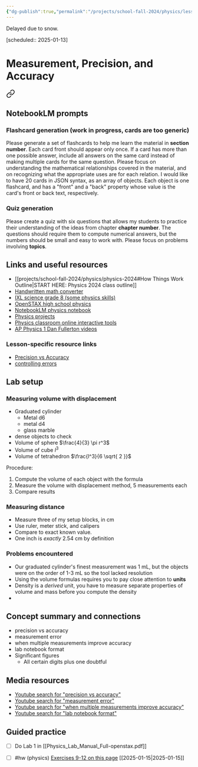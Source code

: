 ```yaml
---
{"dg-publish":true,"permalink":"/projects/school-fall-2024/physics/lessons/measurement-precision-accuracy-lab/"}
---
```


Delayed due to snow.

[scheduled:: 2025-01-13]
#  Measurement, Precision, and Accuracy


<div class="transclusion internal-embed is-loaded"><a class="markdown-embed-link" href="/projects/school-fall-2024/physics/physics-2024/#notebook-lm-prompts" aria-label="Open link"><svg xmlns="http://www.w3.org/2000/svg" width="24" height="24" viewBox="0 0 24 24" fill="none" stroke="currentColor" stroke-width="2" stroke-linecap="round" stroke-linejoin="round" class="svg-icon lucide-link"><path d="M10 13a5 5 0 0 0 7.54.54l3-3a5 5 0 0 0-7.07-7.07l-1.72 1.71"></path><path d="M14 11a5 5 0 0 0-7.54-.54l-3 3a5 5 0 0 0 7.07 7.07l1.71-1.71"></path></svg></a><div class="markdown-embed">



## NotebookLM prompts

### Flashcard generation (work in progress, cards are too generic)

Please generate a set of flashcards to help me learn the material in **section number**. Each card front should appear only once. If a card has more than one possible answer, include all answers on the same card instead of making multiple cards for the same question. Please focus on understanding the mathematical relationships covered in the material, and on recognizing what the appropriate uses are for each relation. I would like to have 20 cards in JSON syntax, as an array of objects. Each object is one flashcard, and has a "front" and a "back" property whose value is the card's front or back text, respectively.

### Quiz generation

Please create a quiz with six questions that allows my students to practice their understanding of the ideas from chapter **chapter number**. The questions should require them to compute numerical answers, but the numbers should be small and easy to work with. Please focus on problems involving **topics**.



</div></div>


## Links and useful resources 

- [[projects/school-fall-2024/physics/physics-2024#How Things Work Outline\|START HERE: Physics 2024 class outline]]
- [Handwritten math converter](https://webdemo.myscript.com/views/math/index.html#)
- [IXL science grade 8 (some physics skills)](https://www.ixl.com/science/grade-8)
- [OpenSTAX high school physics](https://openstax.org/books/physics/pages/1-introduction)
- [NotebookLM physics notebook](https://notebooklm.google.com/notebook/94fe29f5-cebb-4621-9e03-d20110b7a978)
- [Physics projects](https://www.sciencebuddies.org/science-fair-projects/science-projects/physics/high-school)
- [Physics classroom online interactive tools](https://www.physicsclassroom.com)
- [AP Physics 1 Dan Fullerton videos](https://www.youtube.com/playlist?list=PLd2HWlWc-MsysWuL9ksneEM8cl5bk3bHH)


### Lesson-specific resource links

- [Precision vs Accuracy](https://manoa.hawaii.edu/exploringourfluidearth/physical/world-ocean/map-distortion/practices-science-precision-vs-accuracy) 
- [controlling errors](https://www.webassign.net/question_assets/unccolphysmechl1/measurements/manual.html) 


## Lab setup

### Measuring volume with displacement

- Graduated cylinder
    - Metal d6
    - metal d4
    - glass marble
- dense objects to check
- Volume of sphere $\frac{4}{3} \pi r^3$
- Volume of cube $l^3$
- Volume of tetrahedron $\frac{l^3}{6 \sqrt{ 2 }}$

Procedure:
1. Compute the volume of each object with the formula
2. Measure the volume with displacement method, 5 measurements each
3. Compare results

### Measuring distance

- Measure three of my setup blocks, in cm
- Use ruler, meter stick, and calipers
- Compare to exact known value.
- One inch is *exactly* 2.54 cm by definition

### Problems encountered

- Our graduated cylinder's finest measurement was 1 mL, but the objects were on the order of 1-3 mL so the tool lacked resolution
- Using the volume formulas requires you to pay close attention to **units**
- Density is a *derived* unit, you have to measure separate properties of volume and mass before you compute the density
- 
## Concept summary and connections


- precision vs accuracy 
- measurement error 
- when multiple measurements improve accuracy 
- lab notebook format 
- Significant figures
    - All certain digits plus one doubtful


## Media resources

- [Youtube search for "precision vs accuracy"](https://www.youtube.com/results?search_query=precision%20vs%20accuracy) 
- [Youtube search for "measurement error"](https://www.youtube.com/results?search_query=measurement%20error) 
- [Youtube search for "when multiple measurements improve accuracy"](https://www.youtube.com/results?search_query=when%20multiple%20measurements%20improve%20accuracy) 
- [Youtube search for "lab notebook format"](https://www.youtube.com/results?search_query=lab%20notebook%20format) 

## Guided practice


- [ ] Do Lab 1 in [[Physics_Lab_Manual_Full-openstax.pdf]]

- [ ] #hw (physics) [Exercises 9-12 on this page](https://math.libretexts.org/Courses/Monroe_Community_College/MTH_212_Calculus_III/Chapter_11%3A_Vectors_and_the_Geometry_of_Space/11.3%3A_The_Dot_Product/11.3E%3A_Exercises_for_The_Dot_Product) [[2025-01-15\|2025-01-15]]